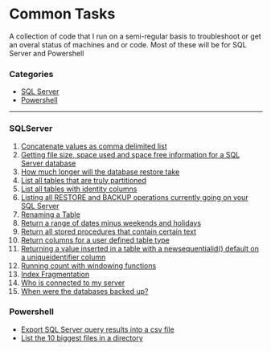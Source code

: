 # Common Tasks


A collection of code that I run on a semi-regular basis to troubleshoot or get an overal status of machines and or code. Most of these will be for SQL Server and Powershell


### Categories

* [SQL Server](#SQLServer)
* [Powershell](#Powershell)

---

### SQLServer
1. [Concatenate values as comma delimited list](/SQLServer/concatenate-values-as-comma-delimited-list.md)
1. [Getting file size, space used and space free information for a SQL Server database](/SQLServer/Getting-file-size,-space-used-and-space-free-information-for-a-SQL-Server-database.md)
1. [How much longer will the database restore take](/SQLServer/How-much-longer-will-the-restore-take.md)
1. [List all tables that are truly partitioned](/SQLServer/List-all-tables-that-are-truly-partitioned.md)
1. [List all tables with identity columns](/SQLServer/List-all-tables-with-identity-columns.md)
1. [Listing all RESTORE and BACKUP operations currently going on your SQL Server](/SQLServer/Listing-all-RESTORE-and-BACKUP-operations-currently-going-on-your-SQL-Server.md)
1. [Renaming a Table](/SQLServer/Renaming-A-Table.MD)
1. [Return a range of dates minus weekends and holidays](/SQLServer/Return-a-range-of-dates-minus-weekends-and-holidays.md)
1. [Return all stored procedures that contain certain text](/SQLServer/Return-all-stored-procedures-that-contain-certain-text.md)
1. [Return columns for a user defined table type](/SQLServer/ReturnColumnsForTableType.md)
1. [Returning a value inserted in a table with a newsequentialid() default on a uniqueidentifier column](/SQLServer/Returning-a-value-inserted-in-a-table-with-a-newsequentialid()-default-on-a-uniqueidentifier-column.md)
1. [Running count with windowing functions](/SQLServer/Running-count-with-windowing-functions.md)
1. [Index Fragmentation](/SQLServer/Index-Fragmentation.md)
1. [Who is connected to my server](/SQLServer/Who-is-connected-to-my-server.md)
1. [When were the databases backed up?](/SQLServer/when-was-the-database-backed-up.md)


### Powershell
- [Export SQL Server query results into a csv file](Powershell/Export-SQL-Server-query-results-into-a-csv-file.md)
- [List the 10 biggest files in a directory](Powershell/List-the-10-biggest-files-in-a-directory.md)
